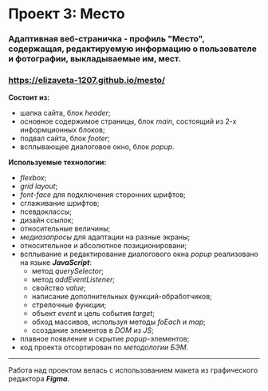 # Проект 3: Место


### Адаптивная веб-страничка - профиль "Место", содержащая, редактируемую информацию о пользователе и фотографии, выкладываемые им, мест.
### https://elizaveta-1207.github.io/mesto/


**Состоит из:**

- шапка сайта, блок _header_;
- основное содержимое страницы, блок _main_, состоящий из 2-х информционных блоков;
- подвал сайта, блок _footer_;
- всплывающее диалоговое окно, блок _popup_.

**Используемые технологии:**

- _flexbox_;
- _grid layout_;
- _font-face_ для подключения сторонних шрифтов;
- сглаживание шрифтов;
- псевдоклассы;
- дизайн ссылок;
- относительные величины;
- _медиазапросы_ для адаптации на разные экраны;
- относительное и абсолютное позиционировани;
- всплывание и редактирование диалогового окна _popup_ реализовано на языке **_JavaScript_**:
  * метод _querySelector_;
  * метод _addEventListener_;
  * свойство _value_;
  * написание дополнительных функций-обработчиков;
  * стрелочные функции;
  * объект _event_ и цель события _target_;
  * обход массивов, используя методы _foEach_ и _map_;
  * cсоздание элементов в _DOM_ из _JS_;
- плавное появление и скрытие _popup_-элементов;
- код проекта отсортирован по _методологии БЭМ_.

---

Работа над проектом велась с использованием макета из графического редактора **_Figma_**.

